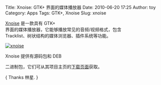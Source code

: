 Title: Xnoise: GTK+ 界面的媒体播放器
Date: 2010-06-20 17:25
Author: toy
Category: Apps
Tags: GTK+, Xnoise
Slug: xnoise

[Xnoise](http://code.google.com/p/xnoise/) 是一款具有 GTK+  
界面的媒体播放器，它能够播放常见的音频/视频格式，包含  
Tracklist、树状结构的媒体浏览器、插件系统等功能。

[![xnoise](http://i.linuxtoy.org/images/2010/06/thumb-xnoise.jpg)](http://i.linuxtoy.org/images/2010/06/xnoise.jpg)

Xnoise 提供有源码包和 DEB  

二进制包，它们可从其项目主页的[下载页面](http://code.google.com/p/xnoise/downloads/)获取。

{ Thanks 林星. }
